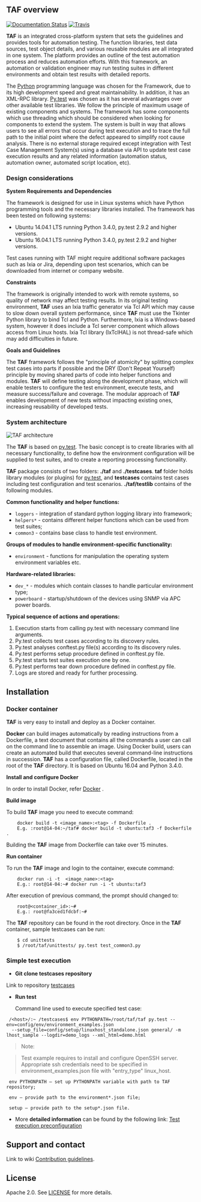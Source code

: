 ## TAF overview
[![Documentation Status](https://readthedocs.org/projects/taf-docs/badge/?version=latest)](http://taf-docs.readthedocs.io/en/latest/?badge=latest)
[![Travis](https://img.shields.io/travis/rust-lang/rust.svg)](https://travis-ci.org/taf3/taf)

**TAF** is an integrated cross-platform system that sets the guidelines and provides tools for automation testing. The function libraries, test data sources, test object details, and various reusable modules are all integrated in one system. The platform provides an outline of the test automation process and reduces automation efforts. With this framework, an automation or validation engineer may run testing suites in different environments and obtain test results with detailed reports.

The [Python](https://www.python.org/) programming language was chosen for the Framework, due to its high development speed and great maintainability. In addition, it has an XML-RPC library. [Py.test](http://pytest.org/latest/) was chosen as it has several advantages over other available test libraries. We follow the principle of maximum usage of existing components and systems. The framework has some components which use threading which should be considered when looking for components to extend the system. The system is built in way that allows users to see all errors that occur during test execution and to trace the full path to the initial point where the defect appeared to simplify root cause analysis. There is no external storage required except integration with Test Case Management System(s) using a database via API to update test case execution results and any related information (automation status, automation owner, automated script location, etc).

### Design considerations

**System Requirements and Dependencies**

The framework is designed for use in Linux systems which have Python programming tools and the necessary libraries installed. The framework has been tested on following systems:

* Ubuntu 14.04.1 LTS running Python 3.4.0, py.test 2.9.2 and higher versions.
* Ubuntu 16.04.1 LTS running Python 3.4.0, py.test 2.9.2 and higher versions.

Test cases running with TAF might require additional software packages such as Ixia or Jira, depending upon test scenarios, which can be downloaded from internet or company website.

**Constraints**

The framework is originally intended to work with remote systems, so quality of network may affect testing results. In its original testing environment, **TAF** uses an Ixia traffic generator via Tcl API which may cause to slow down overall system performance, since **TAF** must use the Tkinter Python library to bind Tcl and Python. Furthermore, Ixia is a Windows-based system, however it does include a Tcl server component which allows access from Linux hosts. Ixia Tcl library (IxTclHAL) is not thread-safe which may add difficulties in future.

**Goals and Guidelines**

The **TAF** framework follows the "principle of atomicity" by splitting complex test cases into parts if possible and the DRY (Don't Repeat Yourself) principle by moving shared parts of code into helper functions and modules. **TAF** will define testing along the development phase, which will enable testers to configure the test environment, execute tests, and measure success/failure and coverage. The modular approach of **TAF** enables development of new tests without impacting existing ones, increasing reusability of developed tests.

### System architecture

![TAF architecture](https://github.com/taf3/taf/blob/master/docs/images/taf_architecture.png "Test Automation Framework Architecture")

The **TAF** is based on [py.test](http://pytest.org/latest/). The basic concept is to create libraries with all necessary functionality, to define how the environment configuration will be supplied to test suites, and to create a reporting processing functionality.

**TAF** package consists of two folders: **./taf** and **./testcases**. **taf** folder holds library modules (or plugins) for [py.test](http://pytest.org/latest/), and **testcases** contains test cases including test configuration and test scenarios. **./taf/testlib** contains of the following modules.

**Common functionality and helper functions:**

* `loggers` - integration of standard python logging library into framework;
* `helpers*` - contains different helper functions which can be used from test suites;
* `common3` - contains base class to handle test environment.

**Groups of modules to handle environment-specific functionality:**

* `environment` - functions for manipulation the operating system environment variables etc.

**Hardware-related libraries:**

* `dev_*` - modules which contain classes to handle particular environment type;
* `powerboard`  - startup/shutdown of the devices using SNMP via APC power boards.

**Typical sequence of actions and operations:**

1. Execution starts from calling py.test with necessary command line arguments.
2. Py.test collects test cases according to its discovery rules.
3. Py.test analyses conftest.py file(s) according to its discovery rules.
4. Py.test performs setup procedure defined in conftest.py file.
5. Py.test starts test suites execution one by one.
6. Py.test performs tear down procedure defined in conftest.py file.
7. Logs are stored and ready for further processing.


## Installation

### Docker container

**TAF** is very easy to install and deploy as a Docker container.

**Docker** can build images automatically by reading instructions from a Dockerfile, a text document that contains all the commands a user can call on the command line to assemble an image. Using Docker build, users can create an automated build that executes several command-line instructions in succession. **TAF** has a configuration file, called Dockerfile, located in the root of the **TAF**  directory. It is based on Ubuntu 16.04 and Python 3.4.0.

**Install and configure Docker**

In order to install Docker, refer [Docker](https://docs.docker.com/engine/installation/linux/ubuntulinux/) .

**Build image**

To build **TAF** image you need to execute command:
```
    docker build -t <image_name>:<tag> -f Dockerfile .
    E.g. :root@14-04:~/taf# docker build -t ubuntu:taf3 -f Dockerfile .
```

Building the **TAF** image from Dockerfile can take over 15 minutes.

**Run container**

To run the **TAF** image and login to the container, execute command:
```
    docker run -i -t  <image_name>:<tag>
    E.g.: root@14-04:~# docker run -i -t ubuntu:taf3
```

After execution of previous command, the prompt should changed to:
```
    root@<container_id>:~#
    E.g.: root@fa3ced1fdcbf:~#
```

The **TAF** repository can be found in the root directory. Once in the **TAF** container, sample testcases can be run:
```
    $ cd unittests
    $ /root/taf/unittests/ py.test test_common3.py
```

### Simple test execution

* **Git clone testcases repository**

Link to repository [testcases](https://github.com/taf3/testcases)

* **Run test**

    Command line used to execute specified test case:
```
 /<host>/:~ /testcases$ env PYTHONPATH=/root/taf/taf py.test --env=config/env/environment_examples.json
  --setup_file=config/setup/linuxhost_standalone.json general/ -m lhost_sample --logdir=demo_logs --xml_html=demo.html
```
> Note:

> Test example requires to install and configure OpenSSH server. Appropriate ssh credentials need to be specified in environment_examples.json file with "entry_type" linux_host.

     env PYTHONPATH – set up PYTHONPATH variable with path to TAF repository;

     env – provide path to the environment*.json file;

     setup – provide path to the setup*.json file.

 * More **detailed information** can be found by the following link: [Test execution preconfiguration](http://taf-docs.readthedocs.io/en/latest/test_execution_preconfiguration.html)


## Support and contact

Link to wiki [Сontribution guidelines](http://taf-docs.readthedocs.io/en/latest/contribution_guidelines.html).

## License

Apache 2.0. See [LICENSE](https://github.com/taf3/taf/blob/master/LICENSE) for more details.


